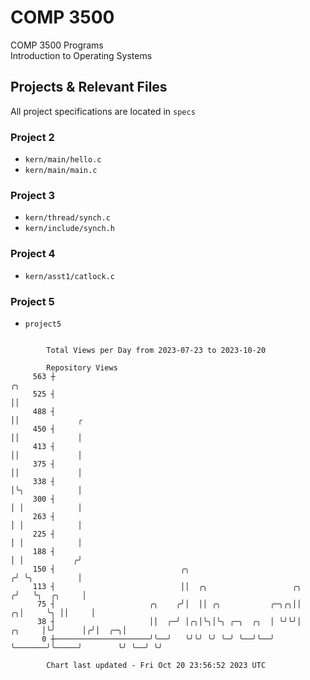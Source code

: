 # COMP 3500
COMP 3500 Programs  
Introduction to Operating Systems  
## Projects & Relevant Files
All project specifications are located in `specs`
### Project 2
- `kern/main/hello.c`
- `kern/main/main.c`
### Project 3
- `kern/thread/synch.c`
- `kern/include/synch.h`
### Project 4
- `kern/asst1/catlock.c`
### Project 5
- `project5`

```

        Total Views per Day from 2023-07-23 to 2023-10-20

        Repository Views
     563 ┼                                                                         ╭╮
     525 ┤                                                                         ││
     488 ┤                                                                         ││             ╭
     450 ┤                                                                         ││             │
     413 ┤                                                                         ││             │
     375 ┤                                                                         ││             │
     338 ┤                                                                         │╰╮            │
     300 ┤                                                                         │ │            │
     263 ┤                                                                         │ │            │
     225 ┤                                                                         │ │            │
     188 ┤                                                                         │ │           ╭╯
     150 ┤                            ╭╮                                          ╭╯ ╰╮          │
     113 ┤                            ││  ╭╮                   ╭╮                ╭╯   ╰╮  ╭╮     │
      75 ┤                     ╭╮    ╭╯│  ││ ╭╮           ╭─╮╭╮││              ╭╮│     ╰╮ ││     │
      38 ┤                     ││  ╭─╯ │╭╮│╰╮│╰╮ ╭─╮  ╭╮  │ ╰╯╰╯│       ╭╮     │╰╯      │╭╯│  ╭─╮│
       0 ┼─────────────────────╯╰──╯   ╰╯╰╯ ╰╯ ╰─╯ ╰──╯╰──╯     ╰───────╯╰─────╯        ╰╯ ╰──╯ ╰╯

        Chart last updated - Fri Oct 20 23:56:52 2023 UTC
        
```
